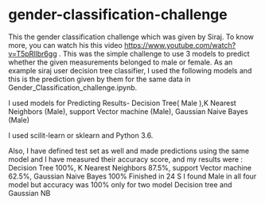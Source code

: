 # gender-classification-challenge 
This the gender classification challenge which was given by Siraj. To know more, you can watch his this video https://www.youtube.com/watch?v=T5pRlIbr6gg .
This was the simple challenge to  use 3 models to predict whether the given measurements belonged to male or female. As an example siraj user decision tree classifier, I used the following models and this is the prediction given by them for the same data in Gender_Classification_challenge.ipynb.

I used models for Predicting Results- Decision Tree(	Male ),K Nearest Neighbors	(Male), support Vector machine (Male), Gaussian Naive Bayes	(Male)

I used scilit-learn or sklearn and Python 3.6.

Also, I have defined test set as well and made predictions using the same model and I have measured their accuracy score, and my results were : Decision Tree	100%, K Nearest Neighbors	87.5%, support Vector machine 62.5%, Gaussian Naive Bayes	100%
Finished in 24 S
I found Male in all four model but accuracy was 100% only for two model Decision tree and Gaussian NB
